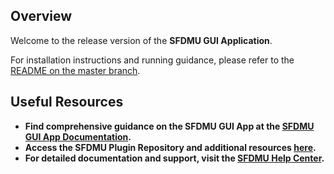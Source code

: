 ## Overview

Welcome to the release version of the **SFDMU GUI Application**.

For installation instructions and running guidance, please refer to the [README on the master branch](https://github.com/forcedotcom/SFDX-Data-Move-Utility-Desktop-App?tab=readme-ov-file#installation-of-latest-release).

## Useful Resources

- **Find comprehensive guidance on the SFDMU GUI App at the [SFDMU GUI App Documentation](https://help.sfdmu.com/sfdmu-gui-app).**
- **Access the SFDMU Plugin Repository and additional resources [here](https://github.com/forcedotcom/SFDX-Data-Move-Utility).**
- **For detailed documentation and support, visit the [SFDMU Help Center](https://help.sfdmu.com/).**
